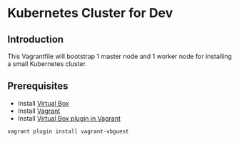 # Kubernetes Cluster for Dev

## Introduction
This Vagrantfile will bootstrap 1 master node and 1 worker node for installing a small Kubernetes cluster.

## Prerequisites
- Install [Virtual Box](https://www.virtualbox.org/)
- Install [Vagrant](https://www.vagrantup.com/)
- Install [Virtual Box plugin in Vagrant](https://github.com/dotless-de/vagrant-vbguest)
```
vagrant plugin install vagrant-vbguest
```
